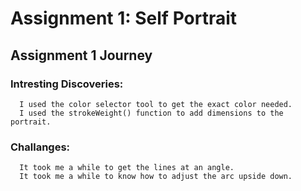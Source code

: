 # Assignment 1: Self Portrait

## Assignment 1 Journey

### Intresting Discoveries:
      I used the color selector tool to get the exact color needed.
      I used the strokeWeight() function to add dimensions to the portrait.
      
### Challanges:
      It took me a while to get the lines at an angle.
      It took me a while to know how to adjust the arc upside down.
